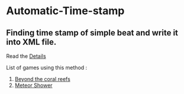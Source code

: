 # Automatic-Time-stamp
## Finding time stamp of simple beat and write it into XML file.
Read the [Details](https://www.scribd.com/document/361868652/Automatic-Time-Stamp-Beat-Detection-Based-on-Max-Peak-Values-for-Rhythm-Game)

List of games using this method :
1.  [Beyond the coral reefs](https://play.google.com/store/apps/details?id=com.MumblingManGames.BTCR)
2.  [Meteor Shower](https://play.google.com/store/apps/details?id=com.MumblingManGames.MeteorShower)
